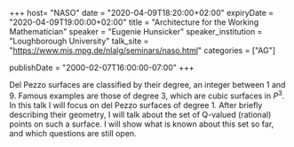+++
  host= "NASO"
  date = "2020-04-09T18:20:00+02:00"
  expiryDate = "2020-04-09T19:00:00+02:00"
  title = "Architecture for the Working Mathematician"
  speaker = "Eugenie Hunsicker"
  speaker_institution = "Loughborough University"
  talk_site = "https://www.mis.mpg.de/nlalg/seminars/naso.html"
  categories = ["AG"]

  publishDate = "2000-02-07T16:00:00-07:00"
+++

Del Pezzo surfaces are classified by their degree, an integer between 1 and 9. Famous examples are those of degree 3, which are cubic surfaces in $P ^ 3$. In this talk I will focus on del Pezzo surfaces of degree 1. After briefly describing their geometry, I will talk about the set of Q-valued (rational) points on such a surface. I will show what is known about this set so far, and which questions are still open.
 